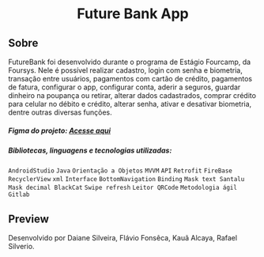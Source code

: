 <h1 align="center"> Future Bank App </h1>

## Sobre

FutureBank foi desenvolvido durante o programa de Estágio Fourcamp, da Foursys. Nele é possível realizar cadastro, login com senha e biometria, transação entre usuários, pagamentos com cartão de crédito, pagamentos de fatura, configurar o app, configurar conta, aderir a seguros, guardar dinheiro na poupança ou retirar, alterar dados cadastrados, comprar crédito para celular no débito e crédito, alterar senha, ativar e desativar biometria, dentre outras diversas funções.

##### Figma do projeto: [Acesse aqui](https://www.figma.com/file/EGTQrtadKKUzvpwnuoFyVb/FutureBank---Grupo-1?node-id=0%3A1&t=0Qeu3C3md7FLLjZA-0)

##### Bibliotecas, linguagens e tecnologias utilizadas:
`AndroidStudio` `Java` `Orientação a Objetos` `MVVM` `API` `Retrofit` `FireBase` `RecyclerView` `xml` `Interface` `BottomNavigation` `Binding` `Mask text Santalu` `Mask decimal BlackCat` `Swipe refresh` `Leitor QRCode` `Metodologia ágil` `Gitlab`

## Preview

Desenvolvido por Daiane Silveira, Flávio Fonsêca, Kauã Alcaya, Rafael Silverio.
